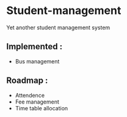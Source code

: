 # Student-management
Yet another student management system

## Implemented :

  - Bus management

## Roadmap :

  - Attendence
  - Fee management
  - Time table allocation
